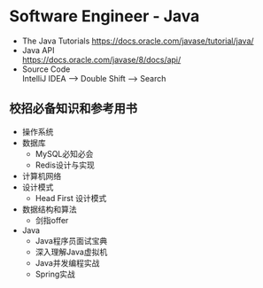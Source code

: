 # Software Engineer - Java
* The Java Tutorials
https://docs.oracle.com/javase/tutorial/java/
* Java API <br>
https://docs.oracle.com/javase/8/docs/api/
* Source Code <br>
IntelliJ IDEA --> Double Shift --> Search
## 校招必备知识和参考用书
* 操作系统
* 数据库
  * MySQL必知必会
  * Redis设计与实现
* 计算机网络
* 设计模式
  * Head First 设计模式
* 数据结构和算法
  * 剑指offer
* Java
  * Java程序员面试宝典
  * 深入理解Java虚拟机
  * Java并发编程实战
  * Spring实战
